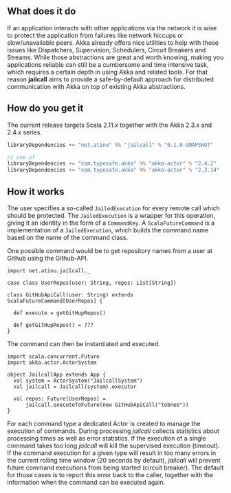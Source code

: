 ## What does it do
If an application interacts with other applications via the network it is wise to protect the application from failures
like network hiccups or slow/unavailable peers. Akka already offers nice utilities to help with those issues like 
Dispatchers, Supervision, Schedulers, Circuit Breakers and Streams. While those abstractions are great and worth 
knowing, making you applications reliable can still be a cumbersome and time intensive task, which requires a certain 
depth in using Akka and related tools. For that reason **jailcall** aims to provide a safe-by-default approach for 
distributed communication with Akka on top of existing Akka abstractions.

## How do you get it
The current release targets Scala 2.11.x together with the Akka 2.3.x and 2.4.x series.

```scala
libraryDependencies += "net.atinu" %% "jailcall" % "0.1.0-SNAPSHOT"

// one of
libraryDependencies += "com.typesafe.akka" %% "akka-actor" % "2.4.2"
libraryDependencies += "com.typesafe.akka" %% "akka-actor" % "2.3.14"
```

## How it works
The user specifies a so-called `JailedExecution` for every remote call which should be protected. The `JailedExecution`
is a wrapper for this operation, giving it an identity in the form of a `CommandKey`. A `ScalaFutureCommand` is a
implementation of a `JailedExecution`, which builds the command name based on the name of the command class.

One possible command would be to get repository names from a user at Github using the Github-API.

```tut:silent
import net.atinu.jailcall._

case class UserRepos(user: String, repos: List[String])

class GitHubApiCall(user: String) extends ScalaFutureCommand[UserRepos] {

  def execute = getGitHupRepos()
    
  def getGitHupRepos() = ???
}
```

The command can then be instantiated and executed.

```tut:silent
import scala.concurrent.Future
import akka.actor.ActorSystem

object JailcallApp extends App {
  val system = ActorSystem("JailcallSystem")
  val jailcall = Jailcall(system).executor
  
  val repos: Future[UserRepos] = 
      jailcall.executeToFuture(new GitHubApiCall("tobnee"))
}
```

For each command type a dedicated Actor is created to manage the execution of commands. During processing *jailcall* 
collects statistics about processing times as well as error statistics. If the execution of a single command takes too 
long *jailcall* will kill the supervised execution (timeout). If the command execution for a given type will result in 
too many errors in the current rolling time window (20 seconds by default), *jailcall* will prevent future command 
executions from being started (circuit breaker). The default for those cases is to report this error back to the caller, 
together with the information when the command can be executed again.
